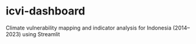 # icvi-dashboard
Climate vulnerability mapping and indicator analysis for Indonesia (2014–2023) using Streamlit
